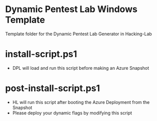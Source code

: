 # Dynamic Pentest Lab Windows Template
Template folder for the Dynamic Pentest Lab Generator in Hacking-Lab

# install-script.ps1
* DPL will load and run this script before making an Azure Snapshot

# post-install-script.ps1
* HL will run this script after booting the Azure Deployment from the Snapshot
* Please deploy your dynamic flags by modifying this script

